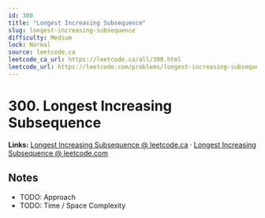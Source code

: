 ```yaml
--- 
id: 300
title: "Longest Increasing Subsequence"
slug: longest-increasing-subsequence
difficulty: Medium
lock: Normal
source: leetcode.ca
leetcode_ca_url: https://leetcode.ca/all/300.html
leetcode_url: https://leetcode.com/problems/longest-increasing-subsequence/
---
```


# 300. Longest Increasing Subsequence

**Links:** [Longest Increasing Subsequence @ leetcode.ca](https://leetcode.ca/all/300.html) · [Longest Increasing Subsequence @ leetcode.com](https://leetcode.com/problems/longest-increasing-subsequence/)

## Notes
- TODO: Approach
- TODO: Time / Space Complexity
